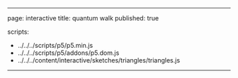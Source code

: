 
---
page: interactive
title: quantum walk
published: true

scripts:
  - ../../../scripts/p5/p5.min.js
  - ../../../scripts/p5/addons/p5.dom.js
  - ../../../content/interactive/sketches/triangles/triangles.js
---

<div id="sketch" class="pl-5">
  <div id="triangles-holder">
  </div>
</div>
